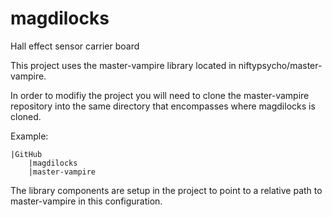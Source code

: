 # magdilocks
 Hall effect sensor carrier board
  
This project uses the master-vampire library located in niftypsycho/master-vampire.  
  
In order to modifiy the project you will need to clone the master-vampire repository into the same directory that encompasses where magdilocks is cloned.  
  
Example:  
```
|GitHub  
    |magdilocks  
    |master-vampire
```
The library components are setup in the project to point to a relative path to master-vampire in this configuration.
